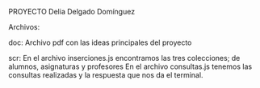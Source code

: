 PROYECTO Delia Delgado Domínguez

Archivos: 

doc:
Archivo pdf con las ideas principales del proyecto

scr:
En el archivo inserciones.js encontramos las tres colecciones; de alumnos, asignaturas y profesores 
En el archivo consultas.js tenemos las consultas realizadas y  la respuesta que nos da el terminal.
 
